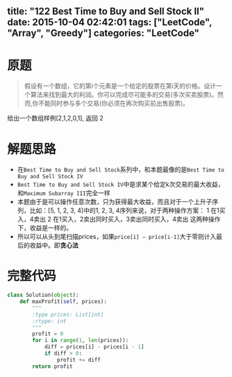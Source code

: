 title: "122 Best Time to Buy and Sell Stock II"
date: 2015-10-04 02:42:01
tags: ["LeetCode", "Array", "Greedy"]
categories: "LeetCode"
---

# 原题
>假设有一个数组，它的第i个元素是一个给定的股票在第i天的价格。设计一个算法来找到最大的利润。你可以完成尽可能多的交易(多次买卖股票)。然而,你不能同时参与多个交易(你必须在再次购买前出售股票)。

给出一个数组样例[2,1,2,0,1], 返回 2

# 解题思路
* 在`Best Time to Buy and Sell Stock`系列中，和本题最像的是`Best Time to Buy and Sell Stock IV`
* `Best Time to Buy and Sell Stock IV`中是求某个给定k次交易的最大收益，和`Maximum Subarray III`完全一样
* 本题由于是可以操作任意次数，只为获得最大收益，而且对于一个上升子序列，比如：[5, 1, 2, 3, 4]中的1, 2, 3, 4序列来说，对于两种操作方案：
1 在1买入，4卖出
2 在1买入，2卖出同时买入，3卖出同时买入，4卖出
这两种操作下，收益是一样的。
* 所以可以从头到尾扫描prices，如果`price[i] – price[i-1]`大于零则计入最后的收益中。即**贪心法**

# 完整代码
```python
class Solution(object):
    def maxProfit(self, prices):
        """
        :type prices: List[int]
        :rtype: int
        """
        profit = 0
        for i in range(1, len(prices)):
            diff = prices[i] - prices[i - 1]
            if diff > 0:
                profit += diff
        return profit
```
